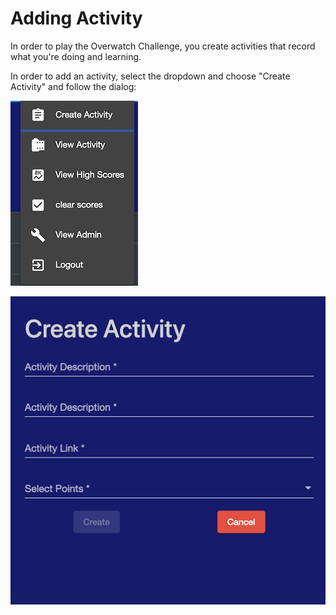 # Adding Activity

In order to play the Overwatch Challenge, you create activities that record what you're doing and learning.

In order to add an activity, select the dropdown and choose "Create Activity" and follow the dialog:

![menu](img/menu.png)

![activity_dialog](img/activity_dialog.png)